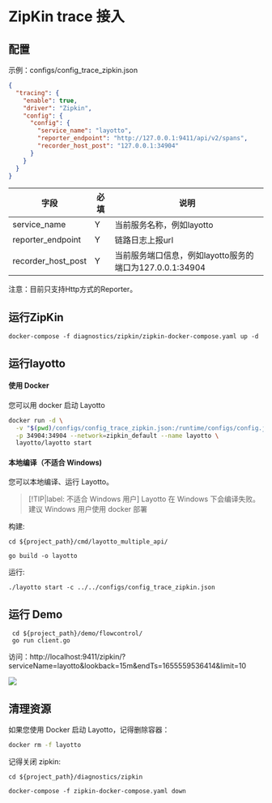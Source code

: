 # ZipKin trace 接入

## 配置

示例：configs/config_trace_zipkin.json

```json
{
  "tracing": {
    "enable": true,
    "driver": "Zipkin",
    "config": {
      "config": {
        "service_name": "layotto",
        "reporter_endpoint": "http://127.0.0.1:9411/api/v2/spans",
        "recorder_host_post": "127.0.0.1:34904"
      }
    }
  }
}

```
| 字段   | 必填  | 说明                       |
|------|-----|--------------------------|
| service_name | Y   | 当前服务名称，例如layotto         |
| reporter_endpoint | Y   | 链路日志上报url                |
| recorder_host_post     | Y   | 当前服务端口信息，例如layotto服务的端口为127.0.0.1:34904 |

注意：目前只支持Http方式的Reporter。

## 运行ZipKin

```shell
docker-compose -f diagnostics/zipkin/zipkin-docker-compose.yaml up -d
```

## 运行layotto

<!-- tabs:start -->

#### **使用 Docker**

您可以用 docker 启动 Layotto

```bash
docker run -d \
  -v "$(pwd)/configs/config_trace_zipkin.json:/runtime/configs/config.json" \
  -p 34904:34904 --network=zipkin_default --name layotto \
  layotto/layotto start
```

#### **本地编译（不适合 Windows)**
您可以本地编译、运行 Layotto。

> [!TIP|label: 不适合 Windows 用户]
> Layotto 在 Windows 下会编译失败。建议 Windows 用户使用 docker 部署


构建:

```shell
cd ${project_path}/cmd/layotto_multiple_api/
```

```shell @if.not.exist layotto
go build -o layotto
```

运行:

```shell @background
./layotto start -c ../../configs/config_trace_zipkin.json 
```
<!-- tabs:end -->

## 运行 Demo

```shell
 cd ${project_path}/demo/flowcontrol/
 go run client.go
``` 

访问：http://localhost:9411/zipkin/?serviceName=layotto&lookback=15m&endTs=1655559536414&limit=10

![](https://gw.alipayobjects.com/mdn/rms_5891a1/afts/img/A*WodlQKsN5UcAAAAAAAAAAAAAARQnAQ)

## 清理资源

如果您使用 Docker 启动 Layotto，记得删除容器：

```bash
docker rm -f layotto
```

记得关闭 zipkin:

```shell
cd ${project_path}/diagnostics/zipkin

docker-compose -f zipkin-docker-compose.yaml down
```